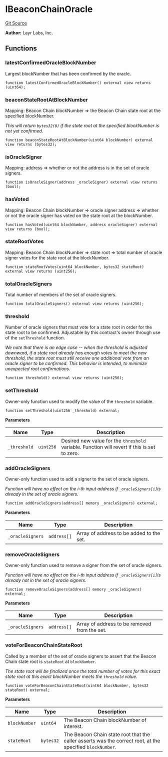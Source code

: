 # IBeaconChainOracle
[Git Source](https://github.com/Sabnock01/eigenlayer-contracts/blob/fa80db0202cf74fb2bae3ffc6aa6db988074a698/src/contracts/interfaces/IBeaconChainOracle.sol)

**Author:**
Layr Labs, Inc.


## Functions
### latestConfirmedOracleBlockNumber

Largest blockNumber that has been confirmed by the oracle.


```solidity
function latestConfirmedOracleBlockNumber() external view returns (uint64);
```

### beaconStateRootAtBlockNumber

Mapping: Beacon Chain blockNumber => the Beacon Chain state root at the specified blockNumber.

*This will return `bytes32(0)` if the state root at the specified blockNumber is not yet confirmed.*


```solidity
function beaconStateRootAtBlockNumber(uint64 blockNumber) external view returns (bytes32);
```

### isOracleSigner

Mapping: address => whether or not the address is in the set of oracle signers.


```solidity
function isOracleSigner(address _oracleSigner) external view returns (bool);
```

### hasVoted

Mapping: Beacon Chain blockNumber => oracle signer address => whether or not the oracle signer has voted on the state root at the blockNumber.


```solidity
function hasVoted(uint64 blockNumber, address oracleSigner) external view returns (bool);
```

### stateRootVotes

Mapping: Beacon Chain blockNumber => state root => total number of oracle signer votes for the state root at the blockNumber.


```solidity
function stateRootVotes(uint64 blockNumber, bytes32 stateRoot) external view returns (uint256);
```

### totalOracleSigners

Total number of members of the set of oracle signers.


```solidity
function totalOracleSigners() external view returns (uint256);
```

### threshold

Number of oracle signers that must vote for a state root in order for the state root to be confirmed.
Adjustable by this contract's owner through use of the `setThreshold` function.

*We note that there is an edge case -- when the threshold is adjusted downward, if a state root already has enough votes to meet the *new* threshold,
the state root must still receive one additional vote from an oracle signer to be confirmed. This behavior is intended, to minimize unexpected root confirmations.*


```solidity
function threshold() external view returns (uint256);
```

### setThreshold

Owner-only function used to modify the value of the `threshold` variable.


```solidity
function setThreshold(uint256 _threshold) external;
```
**Parameters**

|Name|Type|Description|
|----|----|-----------|
|`_threshold`|`uint256`|Desired new value for the `threshold` variable. Function will revert if this is set to zero.|


### addOracleSigners

Owner-only function used to add a signer to the set of oracle signers.

*Function will have no effect on the i-th input address if `_oracleSigners[i]`is already in the set of oracle signers.*


```solidity
function addOracleSigners(address[] memory _oracleSigners) external;
```
**Parameters**

|Name|Type|Description|
|----|----|-----------|
|`_oracleSigners`|`address[]`|Array of address to be added to the set.|


### removeOracleSigners

Owner-only function used to remove a signer from the set of oracle signers.

*Function will have no effect on the i-th input address if `_oracleSigners[i]`is already not in the set of oracle signers.*


```solidity
function removeOracleSigners(address[] memory _oracleSigners) external;
```
**Parameters**

|Name|Type|Description|
|----|----|-----------|
|`_oracleSigners`|`address[]`|Array of address to be removed from the set.|


### voteForBeaconChainStateRoot

Called by a member of the set of oracle signers to assert that the Beacon Chain state root is `stateRoot` at `blockNumber`.

*The state root will be finalized once the total number of votes *for this exact state root at this exact blockNumber* meets the `threshold` value.*


```solidity
function voteForBeaconChainStateRoot(uint64 blockNumber, bytes32 stateRoot) external;
```
**Parameters**

|Name|Type|Description|
|----|----|-----------|
|`blockNumber`|`uint64`|The Beacon Chain blockNumber of interest.|
|`stateRoot`|`bytes32`|The Beacon Chain state root that the caller asserts was the correct root, at the specified `blockNumber`.|


